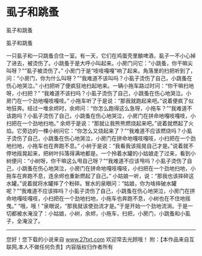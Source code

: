 # 虱子和跳蚤

虱子和跳蚤

虱子和跳蚤 

一只虱子和一只跳蚤合住一室。有一天，它们在鸡蛋壳里酿啤酒，虱子一不小心掉了进去，被烫伤了。小跳蚤于是大呼小叫起来。小房门问它：“小跳蚤，你干嘛尖叫呀？”“虱子被烫伤了。” 
小房门于是“吱吱嘎嘎”响了起来。角落里的扫把听到了，问：“小房门，你为什么叫呀？”“我难道不该叫吗？小虱子烫伤了自己，小跳蚤在伤心地哭泣。” 
小扫把听了便疯狂地扫起地来。一辆小拖车路过时问：“你干嘛扫地呀，小扫把？” 
“我难道不该扫吗？小虱子烫伤了自己，小跳蚤在伤心地哭泣。小房门在一个劲地嘎吱嘎吱。” 
小拖车听了于是说：“那我就跑起来吧。”说着便疯了似地狂奔。经过一堆余烬时，余烬问：“你怎么跑得这么急呀，小拖车？”“我难道不该跑吗？小虱子烫伤了自己，小跳蚤在伤心地哭泣，小房门在拼命地嘎吱嘎吱，小扫把在一个劲地扫地。” 
余烬于是说：“那就让我熊熊燃烧起来吧。”说着就燃起了火焰。它旁边的一棵小树问它：“你怎么又烧起来了？”“我难道不应该燃烧吗？小虱子烫伤了自己，小跳蚤在伤心地哭泣，小房门在拼命地嘎吱嘎吱，小扫把在一个劲地扫地，小拖车也在奔跑不息。” 
小树于是说：“我看我该摇晃自己才是。”说着就不停地摇晃起来，把树叶抖落得满地都是。一个拎着水罐的小姑娘走了过来，看到小树便问：“小树呀，你干嘛这么甩自己呀？”“我难道不应该甩吗？小虱子烫伤了自己，小跳蚤在伤心地哭泣，小房门在拼命地嘎吱嘎吱，小扫把在一个劲地扫地，小拖车在奔跑不息，连余烬也重新燃起了自己。” 
小姑娘一听，说：“那我也该摔碎这水罐。”说着就将水罐摔了个粉碎。冒水的泉眼问：“姑娘，你为啥摔破水罐呢？”“我难道不应该摔吗？小虱子烫伤了自己，小跳蚤在伤心地哭泣，小房门在拼命地嘎吱嘎吱，小扫把在一个劲地扫地，小拖车也奔跑不息，小树也在不住地摇曳。” 
“哦，哦！”泉眼说，“那我就该使劲流才是。”于是开始一个劲地流淌。于是一切都被水淹没了：小姑娘，小树，余烬，小拖车，扫把，小房门，小跳蚤和小虱子，全淹没了。 

                  
--------------------
您好！您下载的小说来自 www.27txt.com 欢迎常去光顾哦！
附：【本作品来自互联网,本人不做任何负责】内容版权归作者所有